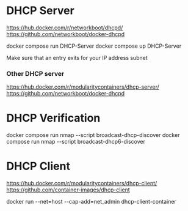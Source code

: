 # DHCP Server
https://hub.docker.com/r/networkboot/dhcpd/
https://github.com/networkboot/docker-dhcpd

docker compose run DHCP-Server
docker compose up DHCP-Server

Make sure that an entry exits for your IP address subnet


### Other DHCP server
https://hub.docker.com/r/modularitycontainers/dhcp-server/
https://github.com/networkboot/docker-dhcpd



# DHCP Verification

docker compose run nmap --script broadcast-dhcp-discover
docker compose run nmap --script broadcast-dhcp6-discover
 

# DHCP Client

https://hub.docker.com/r/modularitycontainers/dhcp-client/
https://github.com/container-images/dhcp-client

docker run --net=host --cap-add=net_admin dhcp-client-container